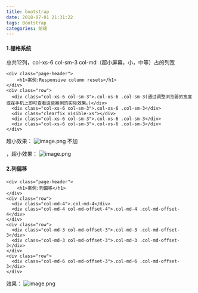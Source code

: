 ```yaml
---
title: bootstrap
date: 2018-07-01 21:31:22
tags: Bootstrap
categories: 前端
---
```

#### 1.栅格系统
总共12列，col-xs-6 col-sm-3 col-md（超小屏幕，小，中等）占的列宽
```
<div class="page-header">
    <h1>案例:Responsive column resets</h1>
</div>
<div class="row">
  <div class="col-xs-6 col-sm-3">.col-xs-6 .col-sm-3(通过调整浏览器的宽度或在手机上即可查看这些案例的实际效果。)</div>
  <div class="col-xs-6 col-sm-3">.col-xs-6 .col-sm-3</div>
  <div class="clearfix visible-xs"></div>
  <div class="col-xs-6 col-sm-3">.col-xs-6 .col-sm-3</div>
  <div class="col-xs-6 col-sm-3">.col-xs-6 .col-sm-3</div>
</div>
```
超小效果：
![image.png](http://upload-images.jianshu.io/upload_images/3341325-c3fdc0bc769e437a.png?imageMogr2/auto-orient/strip%7CimageView2/2/w/1240)
不加<div class="clearfix visible-xs"></div>，超小效果：
![image.png](http://upload-images.jianshu.io/upload_images/3341325-24143326d1bc1cd7.png?imageMogr2/auto-orient/strip%7CimageView2/2/w/1240)
#### 2.列偏移
```
<div class="page-header">
    <h1>案例:列偏移</h1>
</div>
<div class="row">
  <div class="col-md-4">.col-md-4</div>
  <div class="col-md-4 col-md-offset-4">.col-md-4 .col-md-offset-4</div>
</div>
<div class="row">
  <div class="col-md-3 col-md-offset-3">.col-md-3 .col-md-offset-3</div>
  <div class="col-md-3 col-md-offset-3">.col-md-3 .col-md-offset-3</div>
</div>
<div class="row">
  <div class="col-md-6 col-md-offset-3">.col-md-6 .col-md-offset-3</div>
</div>
```
效果：
![image.png](http://upload-images.jianshu.io/upload_images/3341325-7448798212e0e9dc.png?imageMogr2/auto-orient/strip%7CimageView2/2/w/1240)
